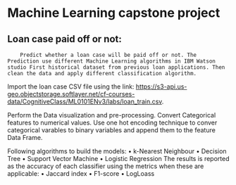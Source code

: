 # Machine Learning capstone project
## Loan case paid off or not:
        Predict whether a loan case will be paid off or not. The Prediction use different Machine Learning algorithms in IBM Watson studio First historical dataset from previous loan applications. Then clean the data and apply different classification algorithm.

Import the loan case CSV file using the link: https://s3-api.us-geo.objectstorage.softlayer.net/cf-courses-data/CognitiveClass/ML0101ENv3/labs/loan_train.csv.

Perform the Data visualization and pre-processing. Convert Categorical features to numerical values. Use one hot encoding technique to conver categorical varables to binary variables and append them to the feature Data Frame.
        
Following algorithms to build the models:
        •	k-Nearest Neighbour
        •	Decision Tree
        •	Support Vector Machine
        •	Logistic Regression
The results is reported as the accuracy of each classifier using the metrics when these are applicable:
        • Jaccard index
        • F1-score
        • LogLoass
